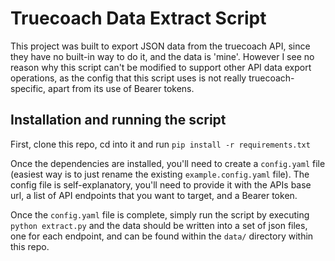 # Truecoach Data Extract Script

This project was built to export JSON data from the truecoach API, since they have no built-in way to do it, and the data is 'mine'. However I see no reason why this script can't be modified to support other API data export operations, as the config that this script uses is not really truecoach-specific, apart from its use of Bearer tokens.

## Installation and running the script

First, clone this repo, cd into it and run `pip install -r requirements.txt`

Once the dependencies are installed, you'll need to create a `config.yaml` file (easiest way is to just rename the existing `example.config.yaml` file).
The config file is self-explanatory, you'll need to provide it with the APIs base url, a list of API endpoints that you want to target, and a Bearer token.

Once the `config.yaml` file is complete, simply run the script by executing `python extract.py` and the data should be written into a set of json files, one for each endpoint, and can be found within the `data/` directory within this repo.
